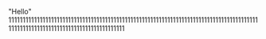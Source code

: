 "Hello" 
111111111111111111111111111111111111111111111111111111111111111111111111111111111111111111111111111111111111111111111111111111111